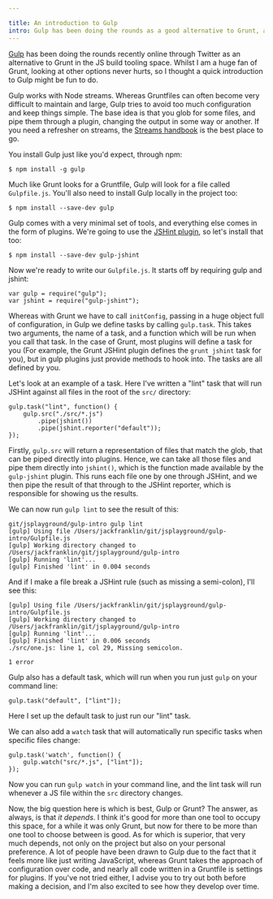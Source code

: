 ```yaml
---

title: An introduction to Gulp
intro: Gulp has been doing the rounds as a good alternative to Grunt, and this article gives you an introduction to this different approach to tooling.
---
```


[Gulp](https://github.com/wearefractal/gulp) has been doing the rounds recently online through Twitter as an alternative to Grunt in the JS build tooling space. Whilst I am a huge fan of Grunt, looking at other options never hurts, so I thought a quick introduction to Gulp might be fun to do.

Gulp works with Node streams. Whereas Gruntfiles can often become very difficult to maintain and large, Gulp tries to avoid too much configuration and keep things simple. The base idea is that you glob for some files, and pipe them through a plugin, changing the output in some way or another. If you need a refresher on streams, the [Streams handbook](https://github.com/substack/stream-handbook) is the best place to go.

You install Gulp just like you'd expect, through npm:

    $ npm install -g gulp

Much like Grunt looks for a Gruntfile, Gulp will look for a file called `Gulpfile.js`. You'll also need to install Gulp locally in the project too:

    $ npm install --save-dev gulp

Gulp comes with a very minimal set of tools, and everything else comes in the form of plugins. We're going to use the [JSHint plugin](https://github.com/wearefractal/gulp-jshint), so let's install that too:

    $ npm install --save-dev gulp-jshint

Now we're ready to write our `Gulpfile.js`. It starts off by requiring gulp and jshint:

    var gulp = require("gulp");
    var jshint = require("gulp-jshint");

Whereas with Grunt we have to call `initConfig`, passing in a huge object full of configuration, in Gulp we define tasks by calling `gulp.task`. This takes two arguments, the name of a task, and a function which will be run when you call that task. In the case of Grunt, most plugins will define a task for you (For example, the Grunt JSHint plugin defines the `grunt jshint` task for you), but in gulp plugins just provide methods to hook into. The tasks are all defined by you.

Let's look at an example of a task. Here I've written a "lint" task that will run JSHint against all files in the root of the `src/` directory:

    gulp.task("lint", function() {
        gulp.src("./src/*.js")
            .pipe(jshint())
            .pipe(jshint.reporter("default"));
    });

Firstly, `gulp.src` will return a representation of files that match the glob, that can be piped directly into plugins. Hence, we can take all those files and pipe them directly into `jshint()`, which is the function made available by the `gulp-jshint` plugin. This runs each file one by one through JSHint, and we then pipe the result of that through to the JSHint reporter, which is responsible for showing us the results.

We can now run `gulp lint` to see the result of this:

    git/jsplayground/gulp-intro gulp lint
    [gulp] Using file /Users/jackfranklin/git/jsplayground/gulp-intro/Gulpfile.js
    [gulp] Working directory changed to /Users/jackfranklin/git/jsplayground/gulp-intro
    [gulp] Running 'lint'...
    [gulp] Finished 'lint' in 0.004 seconds

And if I make a file break a JSHint rule (such as missing a semi-colon), I'll see this:

    [gulp] Using file /Users/jackfranklin/git/jsplayground/gulp-intro/Gulpfile.js
    [gulp] Working directory changed to /Users/jackfranklin/git/jsplayground/gulp-intro
    [gulp] Running 'lint'...
    [gulp] Finished 'lint' in 0.006 seconds
    ./src/one.js: line 1, col 29, Missing semicolon.

    1 error

Gulp also has a default task, which will run when you run just `gulp` on your command line:

    gulp.task("default", ["lint"]);

Here I set up the default task to just run our "lint" task.

We can also add a `watch` task that will automatically run specific tasks when specific files change:

    gulp.task('watch', function() {
        gulp.watch("src/*.js", ["lint"]);
    });

Now you can run `gulp watch` in your command line, and the lint task will run whenever a JS file within the `src` directory changes.

Now, the big question here is which is best, Gulp or Grunt? The answer, as always, is that _it depends_. I think it's good for more than one tool to occupy this space, for a while it was only Grunt, but now for there to be more than one tool to choose between is good. As for which is superior, that very much depends, not only on the project but also on your personal preference. A lot of people have been drawn to Gulp due to the fact that it feels more like just writing JavaScript, whereas Grunt takes the approach of configuration over code, and nearly all code written in a Gruntfile is settings for plugins. If you've not tried either, I advise you to try out both before making a decision, and I'm also excited to see how they develop over time.

